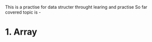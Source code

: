 This is a practise for data structer throught learing and practise
So far covered topic is - 
# 1. Array